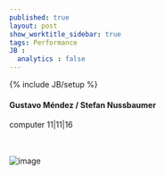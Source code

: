 ```yaml
---
published: true
layout: post
show_worktitle_sidebar: true
tags: Performance
JB :
  analytics : false
---
```


{% include JB/setup %}




<p>
<h4>Gustavo Méndez / Stefan Nussbaumer</h4>
computer 11|11|16

<br /><br />
<img src="{{ site.url }}/images/gustavo_stefan.jpg" alt="image">


</p>



